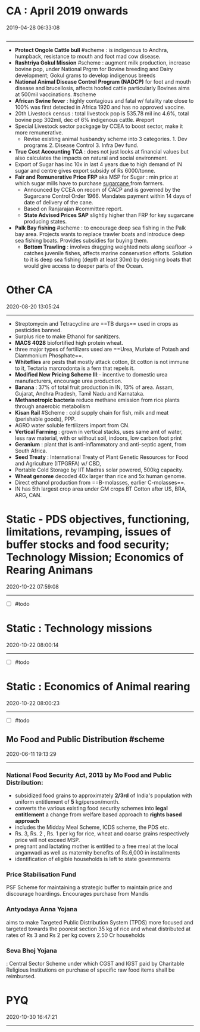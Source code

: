 # CA : April 2019 onwards
2019-04-28 06:33:08
```toc
```
---

-   **Protect Ongole Cattle bull** #scheme : is indigenous to Andhra, humpback, resistance to mouth and foot mad cow disease.
-   **Rashtriya Gokul Mission** #scheme  : augment milk production, increase bovine pop, under National Prgrm for Bovine breeding and Dairy development; Gokul grams to develop indigenous breeds
-   **National Animal Disease Control Program (NADCP)** for foot and mouth disease and brucellosis, affects hoofed cattle particularly Bovines aims at 500mil vaccinations. #scheme
-   **African Swine fever** : highly contagious and fatal w/ fatality rate close to 100% was first detected in Africa 1920 and has no approved vaccine.
-   20th Livestock census : total livestock pop is 535.78 mil inc 4.6%, total bovine pop 302mil, dec of 6% indigenous cattle. #report 
-   Special Livestock sector packgage by CCEA to boost sector, make it more remunerative.
	-   Revise existing animal husbandry scheme into 3 categories. 1. Dev programs 2. Disease Control 3. Infra Dev fund.
-   **True Cost Accounting TCA** :  does not just looks at financial values but also calculates the impacts on natural and social environment.
-   Export of Sugar has inc 10x in last 4 years due to high demand of IN sugar and centre gives export subsidy of Rs 6000/tonne.
-   **Fair and Remunerative Price FRP** aka MSP for Sugar : min price at which sugar mills have to purchase <u> sugarcane </u> from farmers. 
	- Announced by CCEA on recom of CACP and is governed by the Sugarcane Control Order 1966. Mandates payment within 14 days of date of delivery of the cane. 
	- Based on Ranjarajan #committee report. 
	- **State Advised Prices SAP** slightly higher than FRP for key sugarcane producing states.
 - **Palk Bay fishing** #scheme : to encourage deep sea fishing in the Palk bay area. Projects wants to replace trawler boats and introduce deep sea fishing boats. Provides subsidies for buying them.
	 - **Bottom Trawling** : involves dragging weighted nets along seafloor -> catches juvenile fishes, affects marine conservation efforts. Solution to it is deep sea fishing (depth at least 30m) by designing boats that would give access to deeper parts of the Ocean. 
 

# Other CA
2020-08-20 13:05:24
            
---

-   Streptomycin and Tetracycline are ==TB durgs== used in crops as pesticides banned.
-   Surplus rice to make Ethanol for sanitizers.
-   **MACS 4028** biofortified high protein wheat.
-   three major types of fertilizers used are ==Urea, Muriate of Potash and Diammonium Phosphate==.
-   **Whiteflies** are pests that mostly attack cotton, Bt cotton is not immune to it, Tectaria marcrodonta is a fern that repels it.
-   **Modified New Pricing Scheme III**:- incentive to domestic urea manufacturers, encourage urea production.
-   **Banana** : 37% of total fruit production in IN, 13% of area. Assam, Gujarat, Andhra Pradesh, Tamil Nadu and Karnataka.
-   **Methanotropic bacteria** reduce methane emission from rice plants through anaerobic metabolism
-   **Kisan Rail** #Scheme : cold supply chain for fish, milk and meat (perishable goods), PPP.
-   AGRO water soluble fertilizers import from CN.
-   **Vertical Farming** : grown in vertical stacks, uses same amt of water, less raw material, with or without soil, indoors, low carbon foot print
-   **Geranium** : plant that is anti-inflammatory and anti-septic agent, from South Africa.
-   **Seed Treaty** : International Treaty of Plant Genetic Resources for Food and Agriculture (ITPGRFA) w/ CBD,
-   Portable Cold Storage by IIT Madras solar powered, 500kg capacity.
-   **Wheat genome** decoded 40x larger than rice and 5x human genome.
-   Direct ethanol production from ==B-molasses, earlier C-molasses==.
-   IN has 5th largest crop area under GM crops BT Cotton after US, BRA, ARG, CAN.

# Static - PDS objectives, functioning, limitations, revamping, issues of buffer stocks and food security; Technology Mission; Economics of Rearing Animans
2020-10-22 07:59:08
            
---
- [ ] #todo  







# Static : Technology missions
2020-10-22 08:00:14
            
---
- [ ] #todo 





# Static : Economics of Animal rearing
2020-10-22 08:00:23
            
---
- [ ] #todo 


## Mo Food and Public Distribution #scheme 
2020-06-11 19:13:29
            
---
### National Food Security Act, 2013 by Mo Food and Public Distribution:

-   subsidized food grains to approximately **2/3rd** of India's population with uniform entitlement of **5** kg/person/month.
-   converts the various existing food security schemes into **legal entitlement** a change from welfare based approach to **rights based approach**
-   includes the Midday Meal Scheme, ICDS scheme, the PDS etc.
-   Rs. 3, Rs. 2 , Rs. 1 per kg for rice, wheat and coarse grains respectively price will not exceed MSP.
-   pregnant and lactating mother is entitled to a free meal at the local anganwadi as well as maternity benefits of Rs.6,000 in installments
-   identification of eligible households is left to state governments


### Price Stabilisation Fund
PSF Scheme for maintaining a strategic buffer to maintain price and discourage hoardings. Encourages purchase from Mandis


### Antyodaya Anna Yojana
aims to make Targeted Public Distribution System (TPDS) more focused and targeted towards the poorest section 35 kg of rice and wheat distributed at rates of Rs 3 and Rs 2 per kg covers 2.50 Cr households


### Seva Bhoj Yojana
: Central Sector Scheme under which CGST and IGST paid by
Charitable Religious Institutions on purchase of specific raw food items shall be reimbursed.

# PYQ
2020-10-30 16:47:21
            
---




